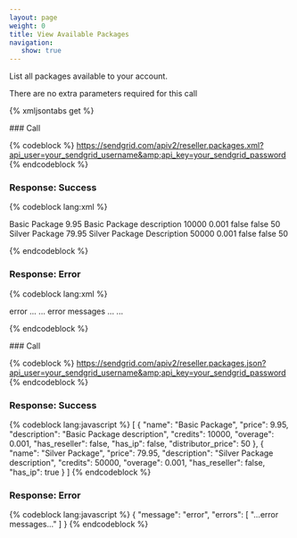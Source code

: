 ```yaml
---
layout: page
weight: 0
title: View Available Packages
navigation:
   show: true
---
```


List all packages available to your account.

There are no extra parameters required for this call

{% xmljsontabs get %}

<div markdown="1" class="tab-content">
<div markdown="1" class="tab-pane" id="get-xml">
### Call



{% codeblock %}
https://sendgrid.com/apiv2/reseller.packages.xml?api_user=your_sendgrid_username&amp;api_key=your_sendgrid_password
{% endcodeblock %}
<h3>Response: Success</h3>

{% codeblock lang:xml %}
<?xml version="1.0" encoding="ISO-8859-1"?>

<result>
   <packages>
      <package>
         <name>Basic Package</name>
         <price>9.95</price>
         <description>Basic Package description</description>
         <credits>10000</credits>
         <overage>0.001</overage>
         <has_reseller>false</has_reseller>
         <has_ip>false</has_ip>
         <distributor_price>50</distributor_price>
      </package>
      <package>
         <name>Silver Package</name>
         <price>79.95</price>
         <description>Silver Package Description</description>
         <credits>50000</credits>
         <overage>0.001</overage>
         <has_reseller>false</has_reseller>
         <has_ip>false</has_ip>
         <distributor_price>50</distributor_price>
      </package>
   </packages>
</result>

{% endcodeblock %}




### Response: Error




{% codeblock lang:xml %}
<?xml version="1.0" encoding="ISO-8859-1"?>

<result>
   <message>error</message>
   <errors>
      ...
      <error>... error messages ...</error>
      ...
   </errors>
</result>

{% endcodeblock %}




</div>
<div markdown="1" class="tab-pane active" id="get-json">
### Call



{% codeblock %}
https://sendgrid.com/apiv2/reseller.packages.json?api_user=your_sendgrid_username&amp;api_key=your_sendgrid_password
{% endcodeblock %}
<h3>Response: Success</h3>

{% codeblock lang:javascript %}
[
  {
    "name": "Basic Package",
    "price": 9.95,
    "description": "Basic Package description",
    "credits": 10000,
    "overage": 0.001,
    "has_reseller": false,
    "has_ip": false,
    "distributor_price": 50
  },
  {
    "name": "Silver Package",
    "price": 79.95,
    "description": "Silver Package description",
    "credits": 50000,
    "overage": 0.001,
    "has_reseller": false,
    "has_ip": true
  }
]
{% endcodeblock %}




### Response: Error




{% codeblock lang:javascript %}
{
  "message": "error",
  "errors": [
    "...error messages..."
  ]
}
{% endcodeblock %}




</div>
</div>

